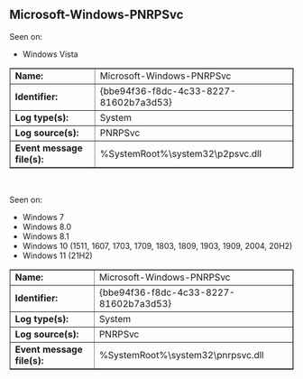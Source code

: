 ## Microsoft-Windows-PNRPSvc

Seen on:
* Windows Vista

<table border="1" class="docutils">
  <tbody>
    <tr>
      <td><b>Name:</b></td>
      <td>Microsoft-Windows-PNRPSvc</td>
    </tr>
    <tr>
      <td><b>Identifier:</b></td>
      <td>{bbe94f36-f8dc-4c33-8227-81602b7a3d53}</td>
    </tr>
    <tr>
      <td><b>Log type(s):</b></td>
      <td>System</td>
    </tr>
    <tr>
      <td><b>Log source(s):</b></td>
      <td>PNRPSvc</td>
    </tr>
    <tr>
      <td><b>Event message file(s):</b></td>
      <td>%SystemRoot%\system32\p2psvc.dll</td>
    </tr>
  </tbody>
</table>

&nbsp;

Seen on:
* Windows 7
* Windows 8.0
* Windows 8.1
* Windows 10 (1511, 1607, 1703, 1709, 1803, 1809, 1903, 1909, 2004, 20H2)
* Windows 11 (21H2)

<table border="1" class="docutils">
  <tbody>
    <tr>
      <td><b>Name:</b></td>
      <td>Microsoft-Windows-PNRPSvc</td>
    </tr>
    <tr>
      <td><b>Identifier:</b></td>
      <td>{bbe94f36-f8dc-4c33-8227-81602b7a3d53}</td>
    </tr>
    <tr>
      <td><b>Log type(s):</b></td>
      <td>System</td>
    </tr>
    <tr>
      <td><b>Log source(s):</b></td>
      <td>PNRPSvc</td>
    </tr>
    <tr>
      <td><b>Event message file(s):</b></td>
      <td>%SystemRoot%\system32\pnrpsvc.dll</td>
    </tr>
  </tbody>
</table>

&nbsp;

